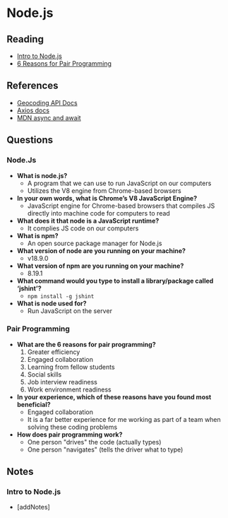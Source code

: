 # Node.js

## Reading

* [Intro to Node.js](https://www.sitepoint.com/an-introduction-to-node-js)
* [6 Reasons for Pair Programming](https://www.codefellows.org/blog/6-reasons-for-pair-programming/)

## References

* [Geocoding API Docs](https://locationiq.com/)
* [Axios docs](https://www.npmjs.com/package/axios)
* [MDN async and await](https://developer.mozilla.org/en-US/docs/Learn/JavaScript/Asynchronous/Async_await)

## Questions

### Node.Js

* **What is node.js?**
  * A program that we can use to run JavaScript on our computers
  * Utilizes the V8 engine from Chrome-based browsers
* **In your own words, what is Chrome’s V8 JavaScript Engine?**
  * JavaScript engine for Chrome-based browsers that compiles JS directly into machine code for computers to read
* **What does it that node is a JavaScript runtime?**
  * It complies JS code on our computers
* **What is npm?**
  * An open source package manager for Node.js
* **What version of node are you running on your machine?**
  * v18.9.0
* **What version of npm are you running on your machine?**
  * 8.19.1
* **What command would you type to install a library/package called ‘jshint’?**
  * `npm install -g jshint`
* **What is node used for?**
  * Run JavaScript on the server

### Pair Programming

* **What are the 6 reasons for pair programming?**
  1. Greater efficiency
  2. Engaged collaboration
  3. Learning from fellow students
  4. Social skills
  5. Job interview readiness
  6. Work environment readiness
* **In your experience, which of these reasons have you found most beneficial?**
  * Engaged collaboration
  * It is a far better experience for me working as part of a team when solving these coding problems
* **How does pair programming work?**
  * One person "drives" the code (actually types)
  * One person "navigates" (tells the driver what to type)

## Notes

### Intro to Node.js

* [addNotes]
